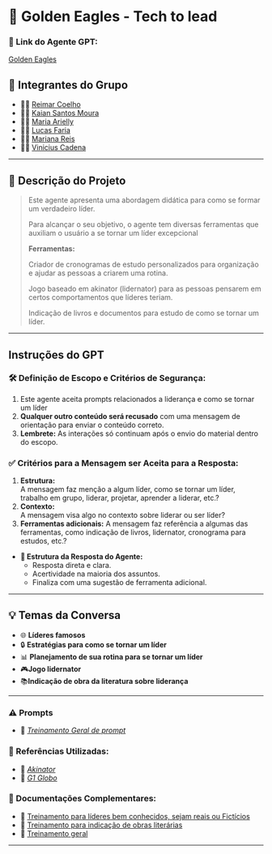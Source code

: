 #  🦅 Golden Eagles - Tech to lead

### **🔗 Link do Agente GPT:**  
[Golden Eagles](https://chatgpt.com/g/g-67997f977f648191a2d79ab80eff11f7-golden-eagles)

## **👥 Integrantes do Grupo**  
- 🧑‍💻 [Reimar Coelho](https://github.com/Reimar-Coelho)  
- 👩‍💻 [Kaian Santos Moura](https://github.com/kaian-moura)  
- 👨‍🔬 [Maria Arielly](https://github.com/arielly-lima)  
- 👩‍🔬 [Lucas Faria](https://github.com/Lukera-Faria)  
- 👨‍🎨 [Mariana Reis](https://github.com/marianalreis)  
- 👩‍🎨 [Vinicius Cadena](https://github.com/ViniCadena1405)   

---

## **📄 Descrição do Projeto**  
> Este agente apresenta uma abordagem didática para como se formar um verdadeiro líder.
> 
> Para alcançar o seu objetivo, o agente tem diversas ferramentas que auxiliam o usuário a se tornar um líder excepcional
> 
>**Ferramentas:**
> 
> Criador de cronogramas de estudo personalizados para organização e ajudar as pessoas a criarem uma rotina.
> 
> Jogo baseado em akinator (lidernator) para as pessoas pensarem em certos comportamentos que líderes teriam.
>
> Indicação de livros e documentos para estudo de como se tornar um líder.

---

## **Instruções do GPT**  

### **🛠️ Definição de Escopo e Critérios de Segurança:**  
1. Este agente aceita prompts relacionados a liderança e como se tornar um líder  
2. **Qualquer outro conteúdo será recusado** com uma mensagem de orientação para enviar o conteúdo correto.  
3. **Lembrete:** As interações só continuam após o envio do material dentro do escopo.  

### **✅ Critérios para a Mensagem ser Aceita para a Resposta:**  
1. **Estrutura:**  
   A mensagem faz menção a algum líder, como se tornar um líder, trabalho em grupo, liderar, projetar, aprender a liderar, etc.?  
2. **Contexto:**  
   A mensagem visa algo no contexto sobre liderar ou ser líder?
3. **Ferramentas adicionais:**
   A mensagem faz referência a algumas das ferramentas, como indicação de livros, lidernator, cronograma para estudos, etc.?

- **🎯 Estrutura da Resposta do Agente:**  
  - Resposta direta e clara.  
  - Acertividade na maioria dos assuntos.  
  - Finaliza com uma sugestão de ferramenta adicional.  

---

## **💡 Temas da Conversa**  
- 🌐 **Líderes famosos**  
- 🔒 **Estratégias para como se tornar um líder**  
- 📊 **Planejamento de sua rotina para se tornar um líder**
- 🎮**Jogo lidernator**
- 📚**Indicação de obra da literatura sobre liderança**  

---

### **⚠️ Prompts**
- 📗 _[Treinamento Geral de prompt](https://github.com/Lukera-Faria/Golden-Eagles---Tech-to-Lead/blob/main/treinamento_geral.txt/)_

### **📘 Referências Utilizadas:**  
- 📕 _[Akinator](https://pt.akinator.com)_  
- 📙 _[G1 Globo](https://g1.globo.com/economia/concursos-e-emprego/noticia/2019/11/22/8-em-cada-10-profissionais-pedem-demissao-por-causa-do-chefe-veja-os-motivos.ghtml)_  

### **📖 Documentações Complementares:**  
- 🔗 [Treinamento para líderes bem conhecidos, sejam reais ou Fictícios](lideres_famosos.json)  
- 🔗 [Treinamento para indicação de obras literárias](obras_literarias.json)  
- 🔗 [Treinamento geral](treinamento_geral.pdf)  

---
